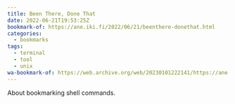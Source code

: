 ```yaml
---
title: Been There, Done That
date: 2022-06-21T19:53:25Z
bookmark-of: https://ane.iki.fi/2022/06/21/beenthere-donethat.html
categories:
  - bookmarks
tags:
  - terminal
  - tool
  - unix
wa-bookmark-of: https://web.archive.org/web/20230101222141/https://ane.iki.fi/2022/06/21/beenthere-donethat.html
---
```


About bookmarking shell commands.
